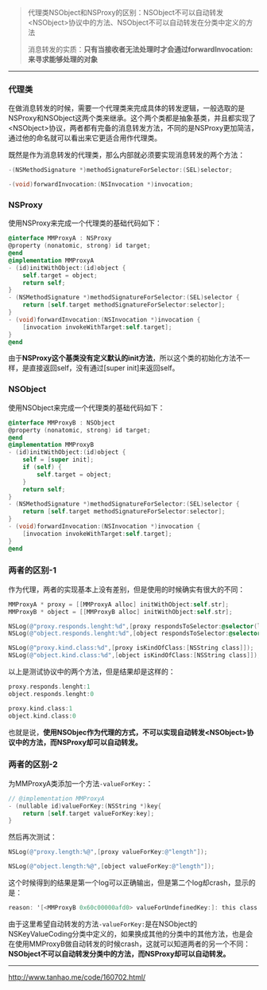 > 代理类NSObject和NSProxy的区别：NSObject不可以自动转发\<NSObject\>协议中的方法、NSObject不可以自动转发在分类中定义的方法
>
> 消息转发的实质：**只有当接收者无法处理时才会通过forwardInvocation:来寻求能够处理的对象**

---

### 代理类

在做消息转发的时候，需要一个代理类来完成具体的转发逻辑，一般选取的是NSProxy和NSObject这两个类来继承。这个两个类都是抽象基类，并且都实现了\<NSObject\>协议，两者都有完备的消息转发方法，不同的是NSProxy更加简洁，通过他的命名就可以看出来它更适合用作代理类。

既然是作为消息转发的代理类，那么内部就必须要实现消息转发的两个方法：

```objective-c
-(NSMethodSignature *)methodSignatureForSelector:(SEL)selector;

-(void)forwardInvocation:(NSInvocation *)invocation;
```



### NSProxy

使用NSProxy来完成一个代理类的基础代码如下：

```objective-c
@interface MMProxyA : NSProxy
@property (nonatomic, strong) id target;
@end
@implementation MMProxyA
- (id)initWithObject:(id)object {
    self.target = object;
    return self;
}
- (NSMethodSignature *)methodSignatureForSelector:(SEL)selector {
    return [self.target methodSignatureForSelector:selector];
}
- (void)forwardInvocation:(NSInvocation *)invocation {
    [invocation invokeWithTarget:self.target];
}
@end
```

由于**NSProxy这个基类没有定义默认的init方法**，所以这个类的初始化方法不一样，是直接返回self，没有通过[super init]来返回self。



### NSObject

使用NSObject来完成一个代理类的基础代码如下：

```objective-c
@interface MMProxyB : NSObject
@property (nonatomic, strong) id target;
@end
@implementation MMProxyB
- (id)initWithObject:(id)object {
    self = [super init];
    if (self) {
        self.target = object;
    }
    return self;
}
- (NSMethodSignature *)methodSignatureForSelector:(SEL)selector {
    return [self.target methodSignatureForSelector:selector];
}
- (void)forwardInvocation:(NSInvocation *)invocation {
    [invocation invokeWithTarget:self.target];
}
@end
```



### 两者的区别-1

作为代理，两者的实现基本上没有差别，但是使用的时候确实有很大的不同：

```objective-c
MMProxyA * proxy = [[MMProxyA alloc] initWithObject:self.str];
MMProxyB * object = [[MMProxyB alloc] initWithObject:self.str];

NSLog(@"proxy.responds.lenght:%d",[proxy respondsToSelector:@selector(length)]);
NSLog(@"object.responds.lenght:%d",[object respondsToSelector:@selector(length)]);

NSLog(@"proxy.kind.class:%d",[proxy isKindOfClass:[NSString class]]);
NSLog(@"object.kind.class:%d",[object isKindOfClass:[NSString class]]);
```

以上是测试<NSObject>协议中的两个方法，但是结果却是这样的：

```objective-c
proxy.responds.lenght:1
object.responds.lenght:0

proxy.kind.class:1
object.kind.class:0
```

也就是说，**使用NSObjec作为代理的方式，不可以实现自动转发\<NSObject\>协议中的方法，而NSProxy却可以自动转发。**



### 两者的区别-2

为MMProxyA类添加一个方法`-valueForKey:`：

```objective-c
// @implementation MMProxyA
- (nullable id)valueForKey:(NSString *)key{
    return [self.target valueForKey:key];
}
```

然后再次测试：

```objective-c
NSLog(@"proxy.length:%@",[proxy valueForKey:@"length"]);

NSLog(@"object.length:%@",[object valueForKey:@"length"]);
```

这个时候得到的结果是第一个log可以正确输出，但是第二个log却crash，显示的是：

```objective-c
reason: '[<MMProxyB 0x60c00000afd0> valueForUndefinedKey:]: this class is not key value coding-compliant for the key length.'
```

由于这里希望自动转发的方法`-valueForKey:`是在NSObject的NSKeyValueCoding分类中定义的，如果换成其他的分类中的其他方法，也是会在使用MMProxyB做自动转发的时候crash，这就可以知道两者的另一个不同：**NSObject不可以自动转发分类中的方法，而NSProxy却可以自动转发。**



---

http://www.tanhao.me/code/160702.html/